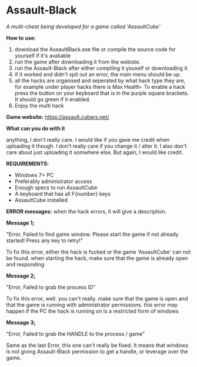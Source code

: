 # Assault-Black
*A multi-cheat being developed for a game called 'AssaultCube'*

**How to use:**

1. download the AssaultBlack.exe file or compile the source code for yourself if it's avaliable
2. run the game after downloading it from the webiste.
3. run the Assault-Black after either compiling it youself or downloading it.
4. if it worked and didn't spit out an error, the main menu should be up.
5. all the hacks are organised and seperated by what hack type they are, for example under player hacks there is Max Health-
   To enable a hack press the button on your keyboard that is in the purple square brackets. It should go green if it enabled.
6. Enjoy the multi hack






**Game website:** https://assault.cubers.net/

**What can you do with it**

anything, I don't really care. I would like if you gave me credit when uploading it though.
I don't really care if you change it / alter it.
I also don't care about just uploading it somwhere else. But again, I would like credit.


**REQUIREMENTS:**
 - Windows 7+ PC
 - Preferably administrator access
 - Enough specs to run AssaultCube
 - A keyboard that has all F{number} keys
 - AssaultCube installed


**ERROR messages:**
when the hack errors, it will give a description.

**Message 1;**

"Error, Failed to find game window. Please start the game if not already started!
Press any key to retry!"

To fix this error, either the hack is fucked or the game 'AssaultCube' can not be found.
when starting the hack, make sure that the game is already open and responding

**Message 2;**

"Error, Failed to grab the process ID"

To fix this error, well. you can't really.
make sure that the game is open and that the game is running with administrator permissions.
this error may happen if the PC the hack is running on is a restricted form of windows

**Message 3;**

"Error, Failed to grab the HANDLE to the process / game"

Same as the last Error, this one can't really be fixed.
It means that windows is not giving Assault-Black permission to get a handle,
or leverage over the game.
